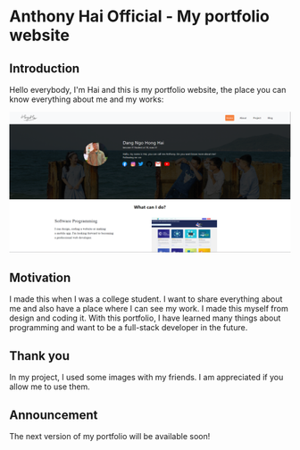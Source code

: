 # Anthony Hai Official - My portfolio website

## Introduction

Hello everybody, I'm Hai and this is my portfolio website, the place you can know everything about me and my works:

<p align="center">
    <img src="demo/home.png" width="800"/>
</p>

## Motivation

I made this when I was a college student. I want to share everything about me and also have a place where I can see my work. I made this myself from design and coding it. With this portfolio, I have learned many things about programming and want to be a full-stack developer in the future.

## Thank you

In my project, I used some images with my friends. I am appreciated if you allow me to use them. 

## Announcement

The next version of my portfolio will be available soon!

